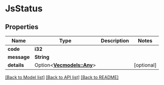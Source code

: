 # JsStatus

## Properties

Name | Type | Description | Notes
------------ | ------------- | ------------- | -------------
**code** | **i32** |  | 
**message** | **String** |  | 
**details** | Option<[**Vec<models::Any>**](Any.md)> |  | [optional]

[[Back to Model list]](../README.md#documentation-for-models) [[Back to API list]](../README.md#documentation-for-api-endpoints) [[Back to README]](../README.md)


